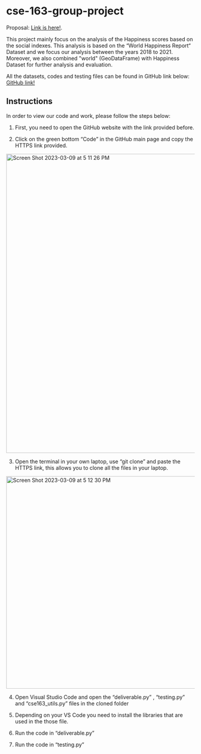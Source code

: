 # cse-163-group-project

Proposal: [Link is here!](https://docs.google.com/document/d/17ACVgOa6-J6rQ4Gugefp-NY5WgWe8fu2OjDaijpfGho/edit?usp=sharing).

This project mainly focus on the analysis of the Happiness scores based on the social indexes. This analysis is based on the “World Happiness Report“ Dataset and we focus our analysis between the years 2018 to 2021. Moreover, we also combined "world" (GeoDataFrame) with Happiness Dataset for further analysis and evaluation. 

All the datasets, codes and testing files can be found in GitHub link below: 
[GitHub link!](https://github.com/WanjiaRuan/cse-163-group-project)

## Instructions
In order to view our code and work, please follow the steps below:

1. First, you need to open the GitHub website with the link provided before.

2. Click on the green bottom “Code” in the GitHub main page and copy the HTTPS link provided.

<img width="800" alt="Screen Shot 2023-03-09 at 5 11 26 PM" src="https://user-images.githubusercontent.com/122387699/224197671-cca0695c-6eb1-41b6-9c5a-67edf9f7cf73.png">


3. Open the terminal in your own laptop, use “git clone” and paste the HTTPS link, this allows you to clone all the files in your laptop.
<img width="568" alt="Screen Shot 2023-03-09 at 5 12 30 PM" src="https://user-images.githubusercontent.com/122387699/224197766-87620f17-3cc3-4ed6-b709-c5602104911e.png">

4. Open Visual Studio Code and open the “deliverable.py” , “testing.py” and “cse163_utils.py” files in the cloned folder

5. Depending on your VS Code you need to install the libraries that are used in the those file. 

6. Run the code in “deliverable.py”

7. Run the code in “testing.py”


